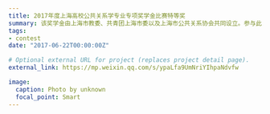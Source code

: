 ```yaml
---
title: 2017年度上海高校公共关系学专业专项奖学金比赛特等奖
summary: 该奖学金由上海市教委、共青团上海市委以及上海市公共关系协会共同设立。参与此奖学金评比的学校包括复旦大学、华东师范大学、东华大学、上海外国语大学、上海师范大学和上海第二工业大学在内的六所大学。2017年度的奖学金比赛采取了现场演讲的形式，六所高校共十二名参赛者参赛，特等奖名额仅设五名。全国政协常委、上海市副市长、上海市人大副主任等领导出席了评比现场，并且现场提问，现场作答，现场评分，最终以第三名的成绩获得特等奖学金（10000元）。
tags:
- contest
date: "2017-06-22T00:00:00Z"

# Optional external URL for project (replaces project detail page).
external_link: https://mp.weixin.qq.com/s/ypaLfa9UmNriYIhpaNdvfw

image:
  caption: Photo by unknown
  focal_point: Smart
---
```

